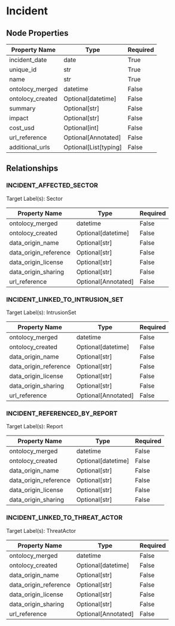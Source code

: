 # Incident

## Node Properties

| Property Name | Type | Required |
| ------------- | ---- | -------- |
| incident_date | date | True |
| unique_id | str | True |
| name | str | True |
| ontolocy_merged | datetime | False |
| ontolocy_created | Optional[datetime] | False |
| summary | Optional[str] | False |
| impact | Optional[str] | False |
| cost_usd | Optional[int] | False |
| url_reference | Optional[Annotated] | False |
| additional_urls | Optional[List[typing] | False |

## Relationships

### INCIDENT_AFFECTED_SECTOR

Target Label(s): Sector

| Property Name | Type | Required |
| ------------- | ---- | -------- |
| ontolocy_merged | datetime | False |
| ontolocy_created | Optional[datetime] | False |
| data_origin_name | Optional[str] | False |
| data_origin_reference | Optional[str] | False |
| data_origin_license | Optional[str] | False |
| data_origin_sharing | Optional[str] | False |
| url_reference | Optional[Annotated] | False |



### INCIDENT_LINKED_TO_INTRUSION_SET

Target Label(s): IntrusionSet

| Property Name | Type | Required |
| ------------- | ---- | -------- |
| ontolocy_merged | datetime | False |
| ontolocy_created | Optional[datetime] | False |
| data_origin_name | Optional[str] | False |
| data_origin_reference | Optional[str] | False |
| data_origin_license | Optional[str] | False |
| data_origin_sharing | Optional[str] | False |
| url_reference | Optional[Annotated] | False |



### INCIDENT_REFERENCED_BY_REPORT

Target Label(s): Report

| Property Name | Type | Required |
| ------------- | ---- | -------- |
| ontolocy_merged | datetime | False |
| ontolocy_created | Optional[datetime] | False |
| data_origin_name | Optional[str] | False |
| data_origin_reference | Optional[str] | False |
| data_origin_license | Optional[str] | False |
| data_origin_sharing | Optional[str] | False |



### INCIDENT_LINKED_TO_THREAT_ACTOR

Target Label(s): ThreatActor

| Property Name | Type | Required |
| ------------- | ---- | -------- |
| ontolocy_merged | datetime | False |
| ontolocy_created | Optional[datetime] | False |
| data_origin_name | Optional[str] | False |
| data_origin_reference | Optional[str] | False |
| data_origin_license | Optional[str] | False |
| data_origin_sharing | Optional[str] | False |
| url_reference | Optional[Annotated] | False |